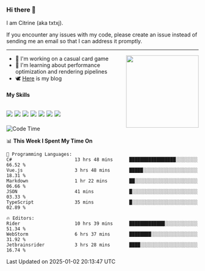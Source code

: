 ### Hi there 👋

I am Citrine (aka txtxj).

If you encounter any issues with my code, please create an issue instead of sending me an email so that I can address it promptly.

---

<img align="right" height="190" src="http://github-profile-summary-cards.vercel.app/api/cards/stats?username=txtxj&theme=vue">

- 🌱 I'm working on a casual card game
- 📖 I'm learning about performance optimization and rendering pipelines
- 🕊️ [Here](https://txtxj.top) is my blog

#### My Skills

![](https://img.shields.io/badge/Unity-000000?logo=unity&logoColor=fff)
![](https://img.shields.io/badge/C%23-239120?logo=csharp&logoColor=fff)
![](https://img.shields.io/badge/Python-3e74a2?logo=python&logoColor=fff)
![](https://img.shields.io/badge/C++-65318e?logo=cplusplus&logoColor=fff)
![](https://img.shields.io/badge/Vue-4FC08D?logo=vuedotjs&logoColor=fff)
![](https://img.shields.io/badge/Blender-f5792a?logo=blender&logoColor=fff)
![](https://img.shields.io/badge/MS%20SQL-cc2927?logo=microsoftsqlserver&logoColor=fff)
---

<!--START_SECTION:waka-->
![Code Time](http://img.shields.io/badge/Code%20Time-2%2C381%20hrs%2054%20mins-blue)

📊 **This Week I Spent My Time On** 

```text
💬 Programming Languages: 
C#                       13 hrs 48 mins      █████████████████░░░░░░░░   66.52 % 
Vue.js                   3 hrs 48 mins       █████░░░░░░░░░░░░░░░░░░░░   18.31 % 
Markdown                 1 hr 22 mins        ██░░░░░░░░░░░░░░░░░░░░░░░   06.66 % 
JSON                     41 mins             █░░░░░░░░░░░░░░░░░░░░░░░░   03.33 % 
TypeScript               35 mins             █░░░░░░░░░░░░░░░░░░░░░░░░   02.89 % 

🔥 Editors: 
Rider                    10 hrs 39 mins      █████████████░░░░░░░░░░░░   51.34 % 
WebStorm                 6 hrs 37 mins       ████████░░░░░░░░░░░░░░░░░   31.92 % 
Jetbrainsrider           3 hrs 28 mins       ████░░░░░░░░░░░░░░░░░░░░░   16.74 % 
```


 Last Updated on 2025-01-02 20:13:47 UTC
<!--END_SECTION:waka-->
